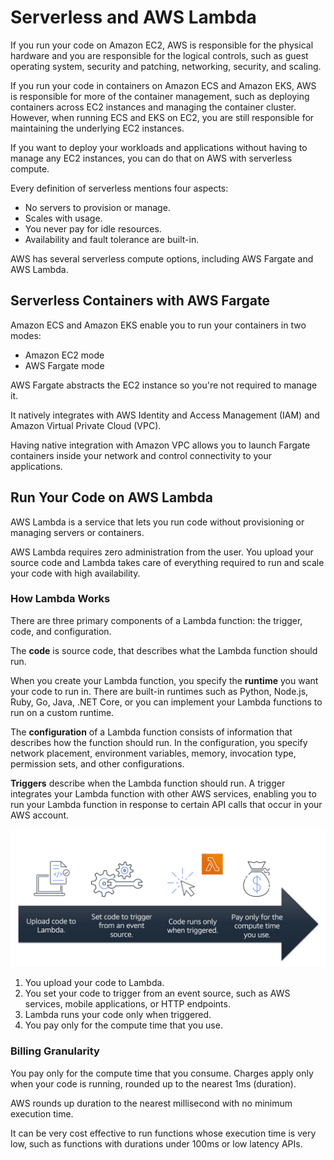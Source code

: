 # Serverless and AWS Lambda

If you run your code on Amazon EC2, AWS is responsible for the physical hardware and you are responsible for the logical controls, such as guest operating system, security and patching, networking, security, and scaling.

If you run your code in containers on Amazon ECS and Amazon EKS, AWS is responsible for more of the container management, such as deploying containers across EC2 instances and managing the container cluster. However, when running ECS and EKS on EC2, you are still responsible for maintaining the underlying EC2 instances.

If you want to deploy your workloads and applications without having to manage any EC2 instances, you can do that on AWS with serverless compute.

Every definition of serverless mentions four aspects:

- No servers to provision or manage.
- Scales with usage.
- You never pay for idle resources.
- Availability and fault tolerance are built-in.

AWS has several serverless compute options, including AWS Fargate and AWS Lambda.

## Serverless Containers with AWS Fargate

Amazon ECS and Amazon EKS enable you to run your containers in two modes:

- Amazon EC2 mode
- AWS Fargate mode

AWS Fargate abstracts the EC2 instance so you're not required to manage it.

It natively integrates with AWS Identity and Access Management (IAM) and Amazon Virtual Private Cloud (VPC). 

Having native integration with Amazon VPC allows you to launch Fargate containers inside your network and control connectivity to your applications.

## Run Your Code on AWS Lambda

AWS Lambda is a service that lets you run code without provisioning or managing servers or containers.

AWS Lambda requires zero administration from the user. You upload your source code and Lambda takes care of everything required to run and scale your code with high availability.

### How Lambda Works

There are three primary components of a Lambda function: the trigger, code, and configuration.

The **code** is source code, that describes what the Lambda function should run.

When you create your Lambda function, you specify the **runtime** you want your code to run in. There are built-in runtimes such as Python, Node.js, Ruby, Go, Java, .NET Core, or you can implement your Lambda functions to run on a custom runtime.

The **configuration** of a Lambda function consists of information that describes how the function should run. In the configuration, you specify network placement, environment variables, memory, invocation type, permission sets, and other configurations.

**Triggers** describe when the Lambda function should run. A trigger integrates your Lambda function with other AWS services, enabling you to run your Lambda function in response to certain API calls that occur in your AWS account. 

![](aws-lambda.png)

1. You upload your code to Lambda. 
1. You set your code to trigger from an event source, such as AWS services, mobile applications, or HTTP endpoints.
1. Lambda runs your code only when triggered.
1. You pay only for the compute time that you use. 


### Billing Granularity

You pay only for the compute time that you consume. Charges apply only when your code is running, rounded up to the nearest 1ms (duration).

AWS rounds up duration to the nearest millisecond with no minimum execution time.

It can be very cost effective to run functions whose execution time is very low, such as functions with durations under 100ms or low latency APIs.